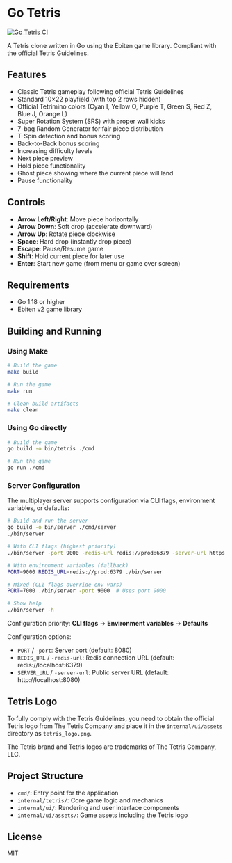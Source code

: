 # Go Tetris

[![Go Tetris CI](https://github.com/briancain/go-tetris/actions/workflows/main.yml/badge.svg)](https://github.com/briancain/go-tetris/actions/workflows/main.yml)

A Tetris clone written in Go using the Ebiten game library. Compliant with the official Tetris Guidelines.

## Features

- Classic Tetris gameplay following official Tetris Guidelines
- Standard 10×22 playfield (with top 2 rows hidden)
- Official Tetrimino colors (Cyan I, Yellow O, Purple T, Green S, Red Z, Blue J, Orange L)
- Super Rotation System (SRS) with proper wall kicks
- 7-bag Random Generator for fair piece distribution
- T-Spin detection and bonus scoring
- Back-to-Back bonus scoring
- Increasing difficulty levels
- Next piece preview
- Hold piece functionality
- Ghost piece showing where the current piece will land
- Pause functionality

## Controls

- **Arrow Left/Right**: Move piece horizontally
- **Arrow Down**: Soft drop (accelerate downward)
- **Arrow Up**: Rotate piece clockwise
- **Space**: Hard drop (instantly drop piece)
- **Escape**: Pause/Resume game
- **Shift**: Hold current piece for later use
- **Enter**: Start new game (from menu or game over screen)

## Requirements

- Go 1.18 or higher
- Ebiten v2 game library

## Building and Running

### Using Make

```bash
# Build the game
make build

# Run the game
make run

# Clean build artifacts
make clean
```

### Using Go directly

```bash
# Build the game
go build -o bin/tetris ./cmd

# Run the game
go run ./cmd
```

### Server Configuration

The multiplayer server supports configuration via CLI flags, environment variables, or defaults:

```bash
# Build and run the server
go build -o bin/server ./cmd/server
./bin/server

# With CLI flags (highest priority)
./bin/server -port 9000 -redis-url redis://prod:6379 -server-url https://api.example.com

# With environment variables (fallback)
PORT=9000 REDIS_URL=redis://prod:6379 ./bin/server

# Mixed (CLI flags override env vars)
PORT=7000 ./bin/server -port 9000  # Uses port 9000

# Show help
./bin/server -h
```

Configuration priority: **CLI flags** → **Environment variables** → **Defaults**

Configuration options:
- `PORT` / `-port`: Server port (default: 8080)
- `REDIS_URL` / `-redis-url`: Redis connection URL (default: redis://localhost:6379)
- `SERVER_URL` / `-server-url`: Public server URL (default: http://localhost:8080)

## Tetris Logo

To fully comply with the Tetris Guidelines, you need to obtain the official Tetris logo from The Tetris Company and place it in the `internal/ui/assets` directory as `tetris_logo.png`.

The Tetris brand and Tetris logos are trademarks of The Tetris Company, LLC.

## Project Structure

- `cmd/`: Entry point for the application
- `internal/tetris/`: Core game logic and mechanics
- `internal/ui/`: Rendering and user interface components
- `internal/ui/assets/`: Game assets including the Tetris logo

## License

MIT
